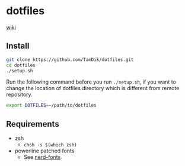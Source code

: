 # dotfiles
[wiki](https://github.com/TamDik/dotfiles/wiki)

## Install
```sh
git clone https://github.com/TamDik/dotfiles.git
cd dotfiles
./setup.sh
```
Run the following command before you run `./setup.sh`, if you want to change the location of dotfiles directory which is different from remote repository.
```sh
export DOTFILES=~/path/to/dotfiles
```

## Requirements
* zsh
    * `chsh -s $(which zsh)`
* powerline patched fonts 
    * See [nerd-fonts](https://github.com/ryanoasis/nerd-fonts/blob/master/readme.md#font-installation)
